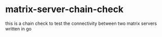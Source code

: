 # matrix-server-chain-check
this is a chain check to test the connectivity between two matrix servers written in go
